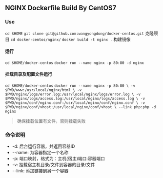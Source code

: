 ## NGINX Dockerfile Build By CentOS7

### Use

`cd $HOME`
`git clone git@github.com:wangyongdong/docker-centos.git` 克隆项目
`cd docker-centos/nginx/`
`docker build -t nginx .`   构建镜像

#### 运行 

`cd $HOME/docker-centos`
`docker run --name nginx -p 80:80 -d nginx`

#### 挂载目录及配置文件运行

`cd $HOME/docker-centos`
`docker run --name nginx -p 80:80 \
 -v $PWD/www:/usr/local/nginx/html \
 -v $PWD/nginx/logs/error.log:/usr/local/nginx/logs/error.log \
 -v $PWD/nginx/logs/access.log:/usr/local/nginx/logs/access.log \
 -v $PWD/nginx/conf/nginx.conf:/usr/local/nginx/conf/nginx.conf \
 -v $PWD/nginx/conf/vhost:/usr/local/nginx/conf/vhost \
 --link php:php -d nginx`

> 确保挂载位置有文件，否则挂载失败

### 命令说明

  - -d: 后台运行容器，并返回容器ID
  - --name: 为容器指定一个名称
  - -p: 端口映射，格式为：主机(宿主)端口:容器端口
  - -v: 挂载宿主机目录/文件到容器的目录/文件
  - --link: 添加链接到另一个容器
 